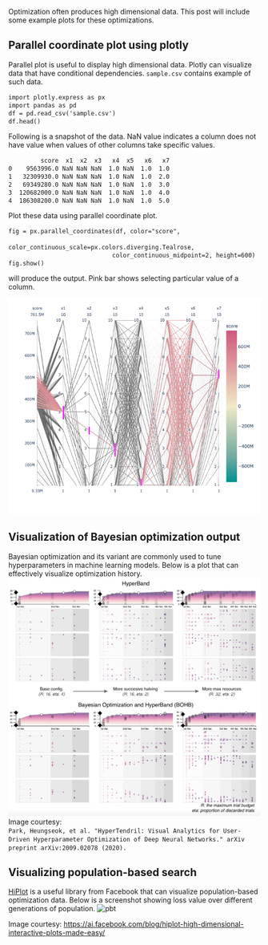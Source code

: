 Optimization often produces high dimensional data. This post will include some example plots for these optimizations. 

## Parallel coordinate plot using plotly

Parallel plot is useful to display high dimensional data. Plotly can visualize data that have conditional dependencies. `sample.csv` contains example of such data.

```
import plotly.express as px
import pandas as pd
df = pd.read_csv('sample.csv')
df.head()
```
Following is a snapshot of the data. NaN value indicates a column does not have value when values of other columns take specific values.   

```
         score  x1  x2  x3   x4  x5   x6   x7
0    9563996.0 NaN NaN NaN  1.0 NaN  1.0  1.0
1   32309930.0 NaN NaN NaN  1.0 NaN  1.0  2.0
2   69349280.0 NaN NaN NaN  1.0 NaN  1.0  3.0
3  120682000.0 NaN NaN NaN  1.0 NaN  1.0  4.0
4  186308200.0 NaN NaN NaN  1.0 NaN  1.0  5.0
```

Plot these data using parallel coordinate plot.  

```
fig = px.parallel_coordinates(df, color="score", 
                             color_continuous_scale=px.colors.diverging.Tealrose,
                             color_continuous_midpoint=2, height=600)
fig.show()
```

will produce the output. Pink bar shows selecting particular value of a column.

![coordinate-plot](/images/coord-plot.png)

## Visualization of Bayesian optimization output

Bayesian optimization and its variant are commonly used to tune hyperparameters in machine learning models. Below is a plot that can effectively visualize optimization history.
![BOHB-Hyperband](/images/bohb-hyperband.png)
Image courtesy:  
```Park, Heungseok, et al. "HyperTendril: Visual Analytics for User-Driven Hyperparameter Optimization of Deep Neural Networks." arXiv preprint arXiv:2009.02078 (2020).```

## Visualizing population-based search
[HiPlot](https://ai.facebook.com/blog/hiplot-high-dimensional-interactive-plots-made-easy/) is a useful library from Facebook that can visualize population-based optimization data. Below is a screenshot showing loss value over different generations of population.
![pbt](/images/pbt.png)

Image courtesy: https://ai.facebook.com/blog/hiplot-high-dimensional-interactive-plots-made-easy/


